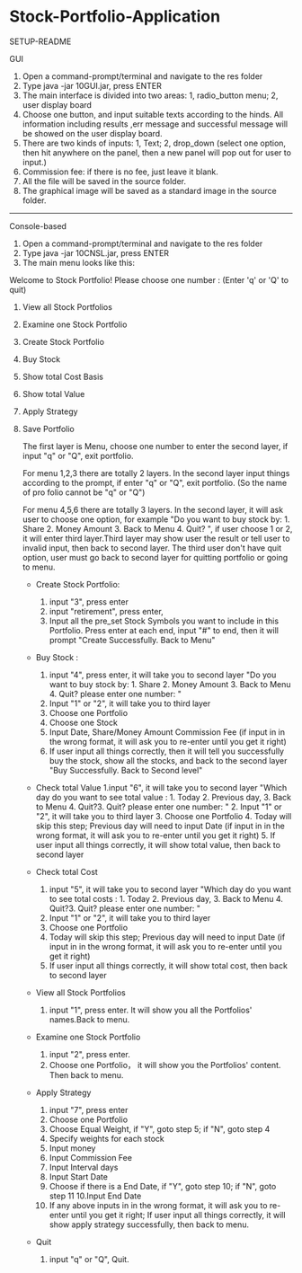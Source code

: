 # Stock-Portfolio-Application

SETUP-README
	
GUI
	
1. Open a command-prompt/terminal and navigate to the res folder
2. Type java -jar 10GUI.jar, press ENTER
3. The main interface is divided into two areas: 1, radio_button menu; 2, user display board
4. Choose one button, and input suitable texts according to the hinds. All information including results ,err message and successful message will be showed on the user display board.
5. There are two kinds of inputs: 1, Text; 2, drop_down (select one option, then hit anywhere on the panel, then a new panel will pop out for user to input.)
6. Commission fee: if there is no fee, just leave it blank.
7. All the file will be saved in the source folder.
8. The graphical image will be saved as a standard image in the source folder.









--------------------------------------------------------------------------------------------------------------------------
Console-based

1. Open a command-prompt/terminal and navigate to the res folder
2. Type java -jar 10CNSL.jar, press ENTER
3. The main menu looks like this:

Welcome to Stock Portfolio! Please choose one number : (Enter 'q' or 'Q' to quit)
1. View all Stock Portfolios
2. Examine one Stock Portfolio
3. Create Stock Portfolio
4. Buy Stock
5. Show total Cost Basis
6. Show total Value
7. Apply Strategy
8. Save Portfolio


	The first layer is Menu, choose one number to enter the second layer, if input "q" or "Q", exit portfolio.

	For menu 1,2,3 there are totally 2 layers. In the second layer input things according to the prompt, if enter "q" or "Q",  exit portfolio. (So the name of pro folio cannot be "q" or "Q")

	For menu 4,5,6 there are totally 3 layers. 
	In the second layer, it will ask user to choose one option, for example "Do you want to buy stock by: 1. Share 2. Money Amount 3. Back to Menu 4. Quit? ", 
	if user choose 1 or 2, it will enter third layer.Third layer may show user the result or tell user to invalid input, then back to second layer. 
	The third user don't have quit option, user must go back to second layer for quitting portfolio or going to menu.




	- Create Stock Portfolio: 
		1. input "3", press enter
		2. input "retirement", press enter, 
		3. Input all the pre_set Stock Symbols you want to include in this Portfolio. Press enter at each end, input "#" to end,
		   then it will prompt "Create Successfully. Back to Menu"




	- Buy Stock : 
		1. input "4", press enter, it will take you to second layer "Do you want to buy stock by: 1. Share 2. Money Amount 3. Back to Menu 4. Quit? please enter one number: "
		2. Input "1" or "2", it will take you to third layer
		3. Choose one Portfolio
		4. Choose one Stock
		5. Input Date, Share/Money Amount Commission Fee (if input in in the wrong format, it will ask you to re-enter until you get it right)
		6. If user input all things correctly, then it will tell you successfully buy the stock, show all the stocks, and back to the second layer "Buy Successfully. Back to Second level"


		

	
	- Check total Value
		1.input "6", it will take you to second layer "Which day do you want to see total value : 1. Today 2. Previous day, 3. Back to Menu 4. Quit?3. Quit? please enter one number: "
		2. Input "1" or "2", it will take you to third layer
		3. Choose one Portfolio
		4. Today will skip this step; Previous day will need to input Date (if input in in the wrong format, it will ask you to re-enter until you get it right)
		5. If user input all things correctly, it will show total value, then back to second layer


	
	- Check total Cost
		1. input "5", it will take you to second layer "Which day do you want to see total costs : 1. Today 2. Previous day, 3. Back to Menu 4. Quit?3. Quit? please enter one number: "
		2. Input "1" or "2", it will take you to third layer
		3. Choose one Portfolio
		4. Today will skip this step; Previous day will need to input Date (if input in in the wrong format, it will ask you to re-enter until you get it right)
		5. If user input all things correctly, it will show total cost, then back to second layer

	

	- View all Stock Portfolios
		1. input "1", press enter. It will show you all the Portfolios' names.Back to menu.




	- Examine one Stock Portfolio
		1. input "2", press enter. 
		2.  Choose one Portfolio， it will show you the Portfolios' content. Then back to menu.




	- Apply Strategy
		1. input "7", press enter
		2. Choose one Portfolio
		3. Choose Equal Weight, if "Y", goto step 5; if "N", goto step 4
		4. Specify weights for each stock
		5. Input money
		6. Input Commission Fee
		7. Input Interval days
		8. Input Start Date
		9. Choose if there is a End Date, if "Y", goto step 10; if "N", goto step 11
		10.Input End Date
		11. If any above inputs in in the wrong format, it will ask you to re-enter until you get it right;
		    If user input all things correctly, it will show apply strategy successfully, then back to menu.




	- Quit 
		1. input "q" or "Q", Quit.




	
